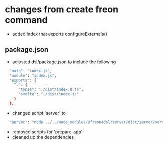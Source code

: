 # changes from create freon command

- added index that exports configureExternals()

## package.json
- adjusted dsl/package.json to include the following
```bash
  "main": "index.js",
  "module": "index.js",
  "exports": {
    ".": {
      "types": "./dist/index.d.ts",
      "svelte": "./dist/index.js"
    }
  },
```
- changed script 'server' to 
```bash
  "server": "node ../../node_modules/@freon4dsl/server/dist/server/server-starter.js"
```
- removed scripts for 'prepare-app'
- cleaned up the dependencies
